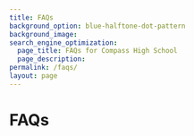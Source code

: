 ```yaml
---
title: FAQs
background_option: blue-halftone-dot-pattern
background_image:
search_engine_optimization:
  page_title: FAQs for Compass High School
  page_description:
permalink: /faqs/
layout: page
---
```


# FAQs
